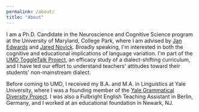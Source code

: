 ```yaml
---
permalink: /about/
title: "About"
---
```


I am a Ph.D. Candidate in the Neuroscience and Cognitive Science program at the University of Maryland, College Park, where I am advised by [Jan Edwards](https://hesp.umd.edu/facultyprofile/edwards/jan) and [Jared Novick](https://hesp.umd.edu/facultyprofile/novick/jared). 
Broadly speaking, I'm interested in both the cognitive and educational implications of language variation.
I'm part of the [UMD ToggleTalk Project](https://learningtotalk.umd.edu/toggletalk/), an efficacy study of a dialect-shifting curriculum, and I have led our effort to understand teachers' attitudes toward their students' non-mainstream dialect.

Before coming to UMD, I received my B.A. and M.A. in Linguistics at Yale University, where I was a founding member of the [Yale Grammatical Diversity Project](https://ygdp.yale.edu/). I was also a Fulbright English Teaching Assistant in Berlin, Germany, and I worked at an educational foundation in Newark, NJ.
